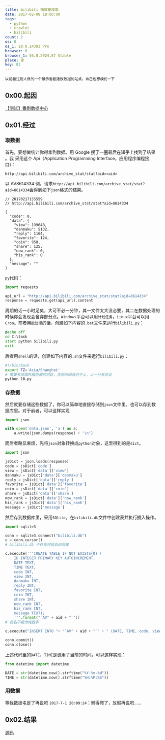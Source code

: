 ```yaml
---
title: bilibili 播放量爬虫
date: 2017-02-08 18:00:00
tags:
  - python
  - crawler
  - bilibili
count: 2
os: 0
os_1: 10.0.14393 Pro
browser: 0
browser_1: 56.0.2924.87 Stable
place: 家
key: 02
---
```

    以前看过别人做的一个展示番剧播放数据的站点，自己也想模仿一下
<!-- more -->
## 0x00.起因
 [【测试】番剧数据中心](https://www.biliplus.com/data/)

## 0x01.经过
### 取数据
首先，要想做统计你得拿到数据。用 Google 搜了一圈最后在知乎上找到了结果 。我
采用这个 Api（Application Programming Interface，应用程序编程接口）：

    http://api.bilibili.com/archive_stat/stat?aid=<aid>

以 AV8614334 例，请求`http://api.bilibili.com/archive_stat/stat?aid=8614334`会得到如下`json`格式的结果。
```
// 20170217155559
// http://api.bilibili.com/archive_stat/stat?aid=8614334

{
  "code": 0,
  "data": {
    "view": 199648,
    "danmaku": 5132,
    "reply": 1164,
    "favorite": 124,
    "coin": 958,
    "share": 125,
    "now_rank": 0,
    "his_rank": 0
  },
  "message": ""
}
```
`py`代码：
``` python
import requests

api_url = "http://api.bilibili.com/archive_stat/stat?aid=8614334"
response = requests.get(api_url).content
```
周期的话一小时足矣，大可不必一分钟，其一文件太大没必要，其二在数据处理的时候你会发现会舍弃部分点。`Windows`平台可以用`计划任务`，`Linux`平台可以用`Cron`。前者用`批处理`的话，创建如下内容的`.bat`文件来运行`bilibili.py`：
``` bat
@echo off
cd C:\task
start python bilibili.py
exit
```
后者用`shell`的话，创建如下内容的`.sh`文件来运行`bilibili.py`：
``` bash
#!/bin/bash
export TZ='Asia/Shanghai'
# 需要考虑国外服务器的时区，否则时间会对不上，上一行有异议
python 10.py
```
### 存数据
然后就要存储这些数据了，你可以简单地直接存储到`json`文件里，也可以存到数据库里。对于前者，可以这样实现
``` python
import json

with open('data.json', 'a') as a:
    a.write(json.dumps(response) + '\n')
```
而后者略显麻烦，先将`json`对象转换成`python`对象，这里得到的是`dict`。
``` python
import json

jsDict = json.loads(response)
code = jsDict['code']
view = jsDict['data']['view']
danmaku = jsDict['data']['danmaku']
reply = jsDict['data']['reply']
favorite = jsDict['data']['favorite']
coin = jsDict['data']['coin']
share = jsDict['data']['share']
now_rank = jsDict['data']['now_rank']
his_rank = jsDict['data']['his_rank']
message = jsDict['message']
```
然后存到数据库里，采用`SQlite`。在`bilibili.db`文件中创建表并执行插入操作。
``` python
import sqlite3

conn = sqlite3.connect("bilibili.db")
c = conn.cursor()
# bilibili.db 不存在时会自动创建

c.execute('''CREATE TABLE IF NOT EXISTS{0} (
    ID INTEGER PRIMARY KEY AUTOINCREMENT,
    DATE TEXT,
    TIME TEXT,
    code INT,
    view INT,
    danmaku INT,
    reply INT,
    favorite INT,
    coin INT,
    share INT,
    now_rank INT,
    his_rank INT,
    message TEXT);
    '''.format("`AV" + aid + "`"))
# 表名不能为纯数字

c.execute("INSERT INTO "+ "`AV" + aid + "`" + " (DATE, TIME, code, view, danmaku, reply, favorite, coin, share, now_rank, his_rank, message) VALUES (?, ?, ?, ?, ?, ?, ?, ?, ?, ?, ?, ?)", (DATE, TIME, code, view, danmaku, reply, favorite, coin, share, now_rank, his_rank, message));

conn.commit()
conn.close()
```
上述代码里的`DATE`，`TIME`是调用了当前的时间，可以这样实现：
``` python
from datetime import datetime

DATE = str(datetime.now().strftime("%Y-%m-%d"))
TIME = str(datetime.now().strftime("%H:%M:%S"))
```
### 用数据
等我数据屯足了再说吧
`2017-7-1 20:09:24`：懒得爬了，放假再说吧……

## 0x02.结果
[源码](https://github.com/yuangezhizao/python/blob/master/crawler/bilibili/analysis-bilibili-views.py)
